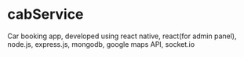 # cabService

Car booking app, developed using react native, react(for admin panel), node.js, express.js, mongodb, google maps API, socket.io

